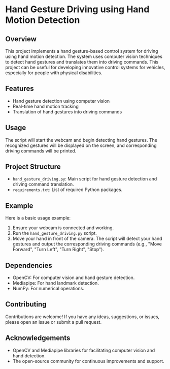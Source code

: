 # Hand Gesture Driving using Hand Motion Detection

## Overview

This project implements a hand gesture-based control system for driving using hand motion detection. The system uses computer vision techniques to detect hand gestures and translates them into driving commands. This project can be useful for developing innovative control systems for vehicles, especially for people with physical disabilities.

## Features

- Hand gesture detection using computer vision
- Real-time hand motion tracking
- Translation of hand gestures into driving commands

## Usage

The script will start the webcam and begin detecting hand gestures. The recognized gestures will be displayed on the screen, and corresponding driving commands will be printed.

## Project Structure

- `hand_gesture_driving.py`: Main script for hand gesture detection and driving command translation.
- `requirements.txt`: List of required Python packages.

## Example

Here is a basic usage example:

1. Ensure your webcam is connected and working.
2. Run the `hand_gesture_driving.py` script.
3. Move your hand in front of the camera. The script will detect your hand gestures and output the corresponding driving commands (e.g., "Move Forward", "Turn Left", "Turn Right", "Stop").

## Dependencies

- OpenCV: For computer vision and hand gesture detection.
- Mediapipe: For hand landmark detection.
- NumPy: For numerical operations.

## Contributing

Contributions are welcome! If you have any ideas, suggestions, or issues, please open an issue or submit a pull request.

## Acknowledgements

- OpenCV and Mediapipe libraries for facilitating computer vision and hand detection.
- The open-source community for continuous improvements and support.
